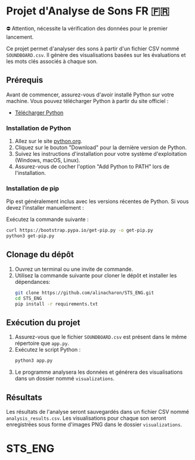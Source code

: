 # Projet d'Analyse de Sons FR 🇫🇷 
⛔️ Attention, nécessite la vérification des données pour le premier lancement.


Ce projet permet d'analyser des sons à partir d'un fichier CSV nommé `SOUNDBOARD.csv`. Il génère des visualisations basées sur les évaluations et les mots clés associés à chaque son.

## Prérequis

Avant de commencer, assurez-vous d'avoir installé Python sur votre machine. Vous pouvez télécharger Python à partir du site officiel :

- [Télécharger Python](https://www.python.org/downloads/)

### Installation de Python

1. Allez sur le site [python.org](https://www.python.org/downloads/).
2. Cliquez sur le bouton "Download" pour la dernière version de Python.
3. Suivez les instructions d'installation pour votre système d'exploitation (Windows, macOS, Linux).
4. Assurez-vous de cocher l'option "Add Python to PATH" lors de l'installation.

### Installation de pip

Pip est généralement inclus avec les versions récentes de Python. Si vous devez l'installer manuellement :

 Exécutez la commande suivante :
   ```bash
   curl https://bootstrap.pypa.io/get-pip.py -o get-pip.py
   python3 get-pip.py
   ```

## Clonage du dépôt

1. Ouvrez un terminal ou une invite de commande.
2. Utilisez la commande suivante pour cloner le dépôt et installer les dépendances:
   ```bash
   git clone https://github.com/alinacharon/STS_ENG.git
   cd STS_ENG
   pip install -r requirements.txt
   ```

## Exécution du projet

1. Assurez-vous que le fichier `SOUNDBOARD.csv` est présent dans le même répertoire que `app.py`.
2. Exécutez le script Python :
   ```bash
   python3 app.py
   ```
3. Le programme analysera les données et générera des visualisations dans un dossier nommé `visualizations`.

## Résultats

Les résultats de l'analyse seront sauvegardés dans un fichier CSV nommé `analysis_results.csv`. Les visualisations pour chaque son seront enregistrées sous forme d'images PNG dans le dossier `visualizations`.
# STS_ENG
